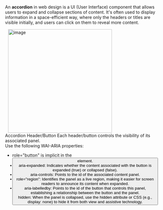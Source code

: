 An <b>accordion</b> in web design is a UI (User Interface) component that allows users to expand and collapse sections of content. It's often used to display information in a space-efficient way, where only the headers or titles are visible initially, and users can click on them to reveal more content.

<p>
<img width="342" alt="image" src="https://github.com/user-attachments/assets/7d47c45f-a95f-4c5d-9240-0f604af0aff2" hspace="10" >
<br>Accordion Header/Button
Each header/button controls the visibility of its associated panel. 
<br>Use the following WAI-ARIA properties:
<ul>
<li>role="button" is implicit in the <button> element.
<li>aria-expanded: Indicates whether the content associated with the button is expanded (true) or collapsed (false).
<li>aria-controls: Points to the id of the associated content panel.
<li>role="region": Identifies the panel as a live region, making it easier for screen readers to announce its content when expanded.
<li>aria-labelledby: Points to the id of the button that controls this panel, establishing a relationship between the button and the panel.
<br>hidden: When the panel is collapsed, use the hidden attribute or CSS (e.g., display: none) to hide it from both view and assistive technology.</ul><br><br></p>
</p>
